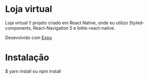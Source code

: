 # Loja virtual
 Loja virtual !! projeto criado em React Native, onde eu utilizo Styled-components, React-Navigation 5 e lottie-react-native.
 
 Desevolvido com [Expo](https://expo.io/)
# Instalação

$ yarn install ou npm install
